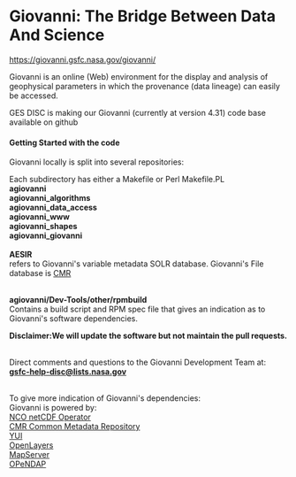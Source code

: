 # Giovanni:     The Bridge Between Data And Science 
https://giovanni.gsfc.nasa.gov/giovanni/

Giovanni is an online (Web) environment for the display and analysis of geophysical parameters in which the provenance (data lineage) can easily be accessed. 

GES DISC is making our Giovanni (currently at version 4.31)  code base available on github

<h4> Getting Started with the code </h4>
Giovanni locally is split into several repositories:

Each subdirectory has either a Makefile or Perl Makefile.PL
<br/><b>agiovanni</b>
<br/><b>agiovanni_algorithms</b>
<br/><b>agiovanni_data_access</b>
<br/><b>agiovanni_www</b> 
<br/><b>agiovanni_shapes</b>
<br/><b> agiovanni_giovanni</b><br/>
<br/><b>AESIR</b><br/>refers to Giovanni's variable metadata SOLR database. Giovanni's File database is <a href="https://earthdata.nasa.gov/about/science-system-description/eosdis-components/common-metadata-repository">CMR</a>

<br/><b>agiovanni/Dev-Tools/other/rpmbuild</b><br/> Contains  a build script and RPM spec file that gives an indication as to Giovanni's software dependencies.


<b>Disclaimer:We will update the software but not maintain the pull requests.</b>

<br/>Direct comments and questions to the Giovanni Development Team at: <b>gsfc-help-disc@lists.nasa.gov</b>

<br/>To give more indication of Giovanni's dependencies:
<br/>Giovanni is powered by:
<br/><a href="http://nco.sourceforge.net/">NCO netCDF Operator</a>
<br/><a href="https://earthdata.nasa.gov/about/science-system-description/eosdis-components/common-metadata-repository">CMR Common Metadata Repository</a>
<br/><a href="http://developer.yahoo.com/yui/">YUI</a>
<br/><a href="http://openlayers.org/">OpenLayers</a>
<br/><a href="http://www.mapserver.org/ogc/">MapServer</a>
<br/><a href="http://opendap.org/">OPeNDAP</a>





